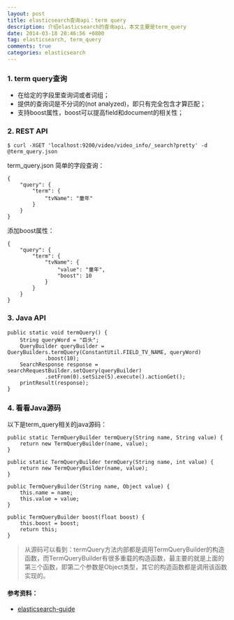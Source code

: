 ```yaml
---
layout: post
title: elasticsearch查询api：term query
description: 介绍elasticsearch的查询api，本文主要是term_query
date: 2014-03-18 20:46:56 +0800
tag: elasticsearch, term_query
comments: true
categories: elasticsearch
---
```


### 1. term query查询
	
+ 在给定的字段里查询词或者词组；
+ 提供的查询词是不分词的(not analyzed)，即只有完全包含才算匹配；
+ 支持boost属性，boost可以提高field和document的相关性；

### 2. REST API

	$ curl -XGET 'localhost:9200/video/video_info/_search?pretty' -d @term_query.json

term_query.json 
简单的字段查询：

	{
		"query": {
			"term": {
				"tvName": "童年"
			}
		}
	}

添加boost属性：

	{
		"query": {
			"term": {
				"tvName": {
					"value": "童年",
					"boost": 10
				}
			}
		}
	}

### 3. Java API

	public static void termQuery() {
		String queryWord = "巨头";
		QueryBuilder queryBuilder = QueryBuilders.termQuery(ConstantUtil.FIELD_TV_NAME, queryWord)
				.boost(10);
		SearchResponse response = searchRequestBuilder.setQuery(queryBuilder)
				.setFrom(0).setSize(5).execute().actionGet();
		printResult(response);
	}

### 4. 看看Java源码

以下是term_query相关的java源码：

    public static TermQueryBuilder termQuery(String name, String value) {
        return new TermQueryBuilder(name, value);
    }

    public static TermQueryBuilder termQuery(String name, int value) {
        return new TermQueryBuilder(name, value);
    }

    public TermQueryBuilder(String name, Object value) {
        this.name = name;
        this.value = value;
    }

    public TermQueryBuilder boost(float boost) {
        this.boost = boost;
        return this;
    }

> 从源码可以看到：termQuery方法内部都是调用TermQueryBuilder的构造函数，而TermQueryBuilder有很多重载的构造函数，最主要的就是上面的第三个函数，即第二个参数是Object类型，其它的构造函数都是调用该函数实现的。

#### 参考资料：

+ [elasticsearch-guide](http://www.elasticsearch.org/guide/en/elasticsearch/reference/current/query-dsl-term-query.html)

